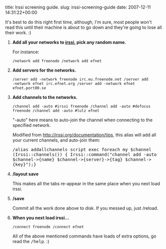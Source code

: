 title: Irssi screening guide.
slug: irssi-screening-guide
date: 2007-12-11 14:31:22+00:00

It's best to do this right first time, although, I'm sure, most people won't read this until their machine is about to go down and they're going to lose all their work. :)

<ol><li><strong>Add all your networks to <a href="http://www.irssi.org/">irssi</a>, pick any random name.</strong>

For instance:

<code>/network add freenode
/network add efnet
</code>

</li><li><strong>Add servers for the networks.</strong>

<code>/server add -network freenode irc.eu.freenode.net
/server add -network efnet irc.efnet.org
/server add -network efnet efnet.port80.se
</code>

</li><li><strong>Add channels to the networks.</strong>

<code>/channel add -auto #irssi freenode
/channel add -auto #defocus freenode
/channel add -auto #lulz efnet
</code>

"-auto" here means to auto-join the channel when connecting to the specified network.

Modified from <a href="http://irssi.org/documentation/tips">http://irssi.org/documentation/tips</a>, this alias will add all your current channels, and auto-join them:

<span style="font-family: monospace">/alias addallchannels script exec foreach my \$channel (Irssi::channels()) { Irssi::command("channel add -auto \$channel->{name} \$channel-&gt;{server}-&gt;{tag} \$channel-&gt;{key}")\;}</span>

</li><li><strong>/layout save</strong>

This makes all the tabs re-appear in the same place when you next load irssi.

</li><li><strong>/save</strong>

Commit all the work done above to disk. If you messed up, just /reload.

</li><li><strong>When you next load irssi...</strong>

<code>/connect freenode
/connect efnet</code>

All of the above mentioned commands have loads of extra options, go read the <span style="font-family: monospace">/help</span>. :)
</li></ol>